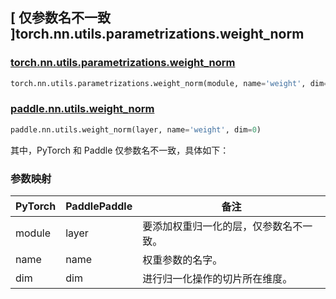 ## [ 仅参数名不一致 ]torch.nn.utils.parametrizations.weight_norm

### [torch.nn.utils.parametrizations.weight_norm](https://pytorch.org/docs/stable/generated/torch.nn.utils.parametrizations.weight_norm.html)

```python
torch.nn.utils.parametrizations.weight_norm(module, name='weight', dim=0)
```

### [paddle.nn.utils.weight_norm](https://www.paddlepaddle.org.cn/documentation/docs/zh/develop/api/paddle/nn/utils/weight_norm_cn.html#weight-norm)

```python
paddle.nn.utils.weight_norm(layer, name='weight', dim=0)
```

其中，PyTorch 和 Paddle 仅参数名不一致，具体如下：

### 参数映射

| PyTorch       | PaddlePaddle | 备注                                                   |
| ------------- | ------------ | ------------------------------------------------------ |
| module        | layer        | 要添加权重归一化的层，仅参数名不一致。|
| name          | name         | 权重参数的名字。|
| dim           | dim          | 进行归一化操作的切片所在维度。|
